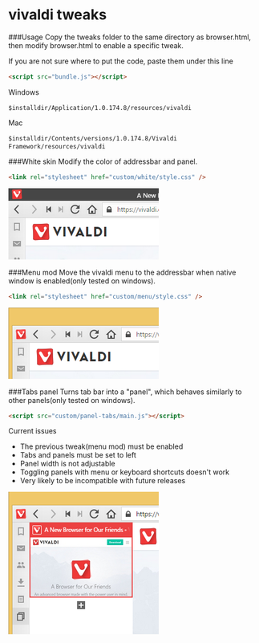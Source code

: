 # vivaldi tweaks

###Usage
Copy the tweaks folder to the same directory as browser.html, then modify browser.html to enable a specific tweak.

If you are not sure where to put the code, paste them under this line
````html
<script src="bundle.js"></script>
````

Windows
````
$installdir/Application/1.0.174.8/resources/vivaldi
````
Mac
````
$installdir/Contents/versions/1.0.174.8/Vivaldi Framework/resources/vivaldi
````

###White skin
Modify the color of addressbar and panel.
````html
<link rel="stylesheet" href="custom/white/style.css" />
````
![](/screenshots/white.png?raw=true)

###Menu mod
Move the vivaldi menu to the addressbar when native window is enabled(only tested on windows).
````html
<link rel="stylesheet" href="custom/menu/style.css" />
````
![](/screenshots/menu.png?raw=true)

###Tabs panel
Turns tab bar into a "panel", which behaves similarly to other panels(only tested on windows).
````html
<script src="custom/panel-tabs/main.js"></script>
````

Current issues

* The previous tweak(menu mod) must be enabled
* Tabs and panels must be set to left
* Panel width is not adjustable
* Toggling panels with menu or keyboard shortcuts doesn't work
* Very likely to be incompatible with future releases

![](/screenshots/panel-tabs.png?raw=true)
